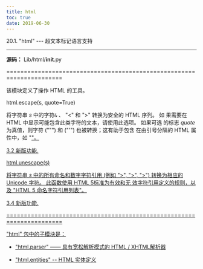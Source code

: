 ```yaml
---
title: html
toc: true
date: 2019-06-30
---
```

20.1. "html" --- 超文本标记语言支持
***********************************

**源码：** Lib/html/__init__.py

======================================================================

该模块定义了操作 HTML 的工具。

html.escape(s, quote=True)

   将字符串 *s* 中的字符``&`` 、 "<" 和 ">" 转换为安全的 HTML 序列。 如
   果需要在 HTML 中显示可能包含此类字符的文本，请使用此选项。 如果可选
   的标志 *quote* 为真值，则字符 (""") 和 ("'") 也被转换；这有助于包含
   在由引号分隔的 HTML 属性中，如 "<a href="...">"。

   3.2 新版功能.

html.unescape(s)

   将字符串 *s* 中的所有命名和数字字符引用 (例如 "&gt;", "&#62;",
   "&#x3e;") 转换为相应的 Unicode 字符。 此函数使用 HTML 5标准为有效和无
   效字符引用定义的规则，以及 "HTML 5 命名字符引用列表"。

   3.4 新版功能.

======================================================================

"html" 包中的子模块是：

* "html.parser" —— 具有宽松解析模式的 HTML / XHTML解析器

* "html.entities" -- HTML 实体定义
